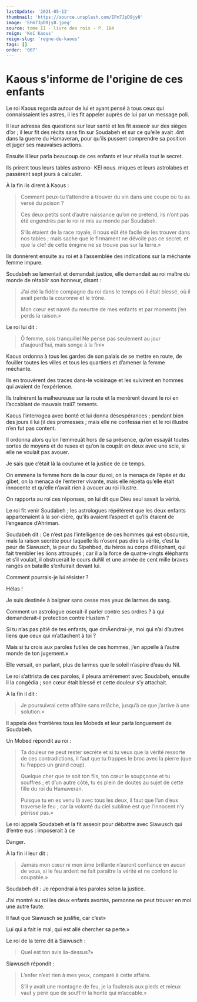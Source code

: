 ```yaml
---
lastUpdate: '2021-05-12'
thumbnail: 'https://source.unsplash.com/EFm7JpD9jy8'
image: 'EFm7JpD9jy8.jpeg'
source: tome II - livre des rois - P. 184
reign: 'Keï Kaous'
reign-slug: 'regne-de-kaous'
tags: []
order: '067'
---
```


# Kaous s'informe de l'origine de ces enfants

Le roi Kaous regarda autour de lui et ayant pensé à tous ceux qui connaissaient les astres, il les fit appeler auprès de lui par un message poli.

Il leur adressa des questions sur leur santé et les fit asseoir sur des sièges d’or ; il leur fit des récits sans fin sur Soudabeh et sur ce qu’elle avait .4nt dans la guerre du Hamaveran, pour qu’ils pussent comprendre sa position et juger ses mauvaises actions.

Ensuite il leur parla beaucoup de ces enfants et leur révéla tout le secret.

Ils prirent tous leurs tables astrono-
KEI nous. miques et leurs astrolabes et passèrent sept jours à calculer.

À la fin ils dirent à Kaous :

> Comment peux-tu t’attendre à trouver du vin dans une coupe où tu as versé du poison ?
>
> Ces deux petits sont d’autre naissance qu’on ne prétend, ils n’ont pas été engendrés par le roi ni mis au monde par Soudabeh.
>
> S’ils étaient de la race royale, il nous eût été facile de les trouver dans nos tables ; mais sache que le firmament ne dévoile pas ce secret. et que la clef de cette énigme ne se trouve pas sur la terre.»

Ils donnèrent ensuite au roi et à l’assemblée des indications sur la méchante femme impure.

Soudabeh se lamentait et demandait justice, elle demandait au roi maître du monde de rétablir son honneur, disant :

> J’ai été la fidèle compagne du roi dans le temps où il était blessé, où il avait perdu la couronne et le trône.
>
> Mon cœur est navré du meurtre de mes enfants et par moments j’en perds la raison.»

Le roi lui dit :

> Ô femme, sois tranquillel Ne pense pas seulement au jour d’aujourd’hui, mais songe à la fini»

Kaous ordonna à tous les gardes de son palais de se mettre en route, de fouiller toutes les villes et tous les quartiers et d’amener la femme méchante.

Ils en trouvèrent des traces dans-le voisinage et les suivirent en hommes qui avaient de l’expérience.

Ils traînèrent la malheureuse sur la route et la menèrent devant le roi en I’accablant de mauvais traii7. 
 tements.

Kaous l’interrogea avec bonté et lui donna désespérances ; pendant bien des jours il lui [il des promesses ; mais elle ne confessa rien et le roi illustre n’en fut pas content.

Il ordonna alors qu’on l’emmeuât hors de sa présence, qu’on essayât toutes sortes de moyens et de ruses et qu’on la coupât en deux avec une scie, si elle ne voulait pas avouer.

Je sais que c’était là la coutume et la justice de ce temps.

On emmena la femme hors de la cour du roi, on la menaça de l’épée et du gibet, on la menaça de l’enterrer vivante, mais elle répéta qu’elle était innocente et qu’elle n’avait rien à avouer au roi illustre.

On rapporta au roi ces réponses, on lui dit que Dieu seul savait la vérité.

Le roi fit venir Soudabeh ; les astrologues répétèrent que les deux enfants appartenaient à la sor-cière, qu’ils avaient l’aspect et qu’ils étaient de l’engeance d’Ahriman.

Soudabeh dit : Ce n’est pas l’intelligence de ces hommes qui est obscurcie, mais la raison secrète pour laquelle ils n’osent pas dire la vérité, c’est la peur de Siawusch, la peur du Sipehbed, du héros au corps d’éléphant, qui fait trembler les lions attroupés ; car il a la force de quatre-vingts éléphants et s’il voulait, il obstruerait le cours duNil et une armée de cent mille braves rangés en bataille s’enfuirait devant lui.

Comment pourrais-je lui résister ?

Hélas !

Je suis destinée à baigner sans cesse mes yeux de larmes de sang.

Comment un astrologue oserait-il parler contre ses ordres ? à qui demanderait-il protection contre Hustem ?

Si tu n’as pas pitié de tes enfants, que dmÂendrai-je, moi qui n’ai d’autres liens que ceux qui m’attachent à toi ?

Mais si tu crois aux paroles futiles de ces hommes, j’en appelle à l’autre monde de ton jugement.»

Elle versait, en parlant, plus de larmes que le soleil n’aspire d’eau du Nil.

Le roi s’attrista de ces paroles, il pleura amèrement avec Soudabeh, ensuite il la congédia ; son cœur était blessé et cette douleur s’y attachait.

À la fin il dit :

> Je poursuivrai cette afl’aire sans relâche, jusqu’à ce que j’arrive à une solution.»

Il appela des frontières tous les Mobeds et leur parla longuement de Soudabeh.

Un Mobed répondit au roi :

> Ta douleur ne peut rester secrète et si tu veux que la vérité ressorte de ces contradictions, il faut que tu frappes le broc avec la pierre (que tu frappes un grand coup).
>
> Quelque cher que te soit ton fils, ton cœur le soupçonne et tu souffres ; et d’un autre côté, tu es plein de doutes au sujet de cette fille du roi du Hamaveran.
>
> Puisque tu en es venu là avec tous les deux, il faut que l’un d’eux traverse le feu ; car la volonté du ciel sublime est que l’innocent n’y périsse pas.»

Le roi appela Soudabeh et la fit asseoir pour débattre avec Siawusch qui (l’entre eus : imposerait à ce

Danger.

À la fin il leur dit :

> Jamais mon cœur ni mon âme brillante n’auront confiance en aucun de vous, si le feu ardent ne fait paraître la vérité et ne confond le coupable.»

Soudabeh dit : Je répondrai à tes paroles selon la justice.

J’ai montré au roi les deux enfants avortés, personne ne peut trouver en moi une autre faute.

Il faut que Siawusch se juslifie, car c’est»

Lui qui a fait le mal, qui est allé chercher sa perte.»

Le roi de la terre dit à Siawusch :

> Quel est ton avis lia-dessus?»

Siawusch répondit :

> L’enfer n’est rien à mes yeux, comparé à cette affaire.
>
> S’il y avait une montagne de feu, je la foulerais aux pieds et mieux vaut y périr que de soufl’rir la honte qui m’accable.»

